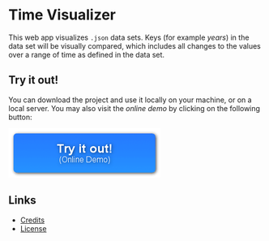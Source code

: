 
# Time Visualizer

This web app visualizes `.json` data sets. Keys (for example *years*) in the data set will be visually compared, which includes all changes to the values over a range of time as defined in the data set.

## Try it out!

You can download the project and use it locally on your machine, or on a local server. You may also visit the *online demo* by clicking on the following button:

[![Show the online demo](/doc/img/online_demo_button.png)](https://christiandunkel.github.io/time-visualizer/)

## Links
- [Credits](/doc/credits.md)
- [License](/doc/license.md)
